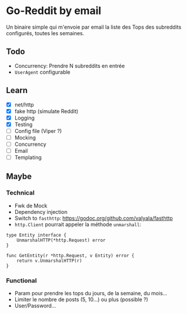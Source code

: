 # Go-Reddit by email

Un binaire simple qui m'envoie par email la liste des Tops des subreddits configurés, toutes les semaines.

## Todo

* Concurrency: Prendre N subreddits en entrée
* `UserAgent` configurable

## Learn

* [x] net/http
* [x] fake http (simulate Reddit)
* [x] Logging
* [x] Testing
* [ ] Config file (Viper ?)
* [ ] Mocking
* [ ] Concurrency
* [ ] Email
* [ ] Templating

## Maybe

### Technical

* Fwk de Mock
* Dependency injection
* Switch to `fasthttp`: https://godoc.org/github.com/valyala/fasthttp
* `http.Client` pourrait appeler la méthode `unmarshall`:

```
type Entity interface {
    UnmarshalHTTP(*http.Request) error
}

func GetEntity(r *http.Request, v Entity) error {
    return v.UnmarshalHTTP(r)
}
```

### Functional

* Param pour prendre les tops du jours, de la semaine, du mois...
* Limiter le nombre de posts (5, 10...) ou plus (possible ?)
* User/Password...

